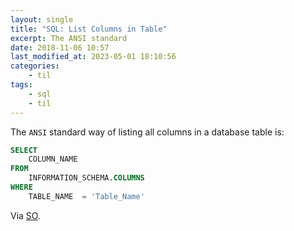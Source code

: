 ```yaml
---
layout: single
title: "SQL: List Columns in Table"
excerpt: The ANSI standard
date: 2018-11-06 10:57
last_modified_at: 2023-05-01 18:10:56
categories:
    - til
tags:
    - sql
    - til
---
```


The `ANSI` standard way of listing all columns in a database table is:

```sql
SELECT
    COLUMN_NAME
FROM
    INFORMATION_SCHEMA.COLUMNS
WHERE
    TABLE_NAME  = 'Table_Name'
```

Via [SO](https://stackoverflow.com/a/1580495/1257318).
